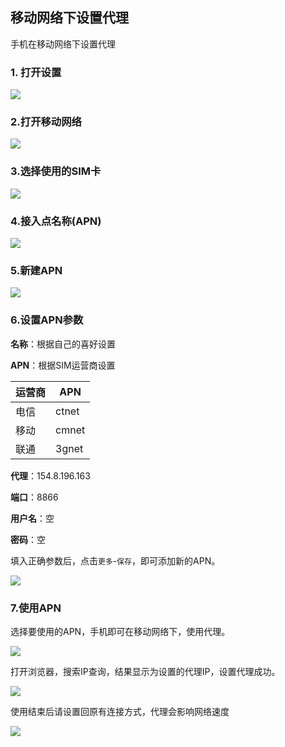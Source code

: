 ## 移动网络下设置代理

手机在移动网络下设置代理 


### 1. 打开设置

![](http://cunchu.site/upload/5f7e0a86d581f590.jpeg) 



### 2.打开移动网络

![](http://cunchu.site/upload/8ba979149518cae4.jpeg) 



### 3.选择使用的SIM卡

![](http://cunchu.site/upload/d17ef5745fab8489.jpeg) 



### 4.接入点名称(APN)

![](http://cunchu.site/upload/9a9b3ea92d5e2b06.jpeg) 



### 5.新建APN

![](http://cunchu.site/upload/65db24c7d3066cac.jpeg) 



### 6.设置APN参数

**名称**：根据自己的喜好设置

**APN**：根据SIM运营商设置


| 运营商 | APN   |
| ------ | ----- |
| 电信   | ctnet |
| 移动   | cmnet |
| 联通   | 3gnet |



**代理**：154.8.196.163

**端口**：8866

**用户名**：空

**密码**：空

填入正确参数后，点击`更多`-`保存`，即可添加新的APN。

![](http://cunchu.site/upload/bd227a551ef3f4bd.jpeg) 



### 7.使用APN

选择要使用的APN，手机即可在移动网络下，使用代理。

![](http://cunchu.site/upload/165bc3b82b6f9fa1.jpeg) 



打开浏览器，搜索IP查询，结果显示为设置的代理IP，设置代理成功。

 ![](http://cunchu.site/upload/c4e62424afa78051.jpeg) 



 使用结束后请设置回原有连接方式，代理会影响网络速度

![](http://cunchu.site/upload/1d5d096827ba27e1.jpeg) 